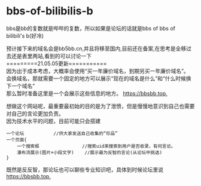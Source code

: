 # bbs-of-bilibilis-b
bbs是bb的复数就是哔哔的复数，所以如果是论坛的话就是bbs of bbs of bilibili's b(好冷)

预计接下来的域名会是bb5bb.cn,并且将移至国内,目前还在备案,在思考是全移过去还是表里两站,看到的可以讨论一下  
=========21.05.05更新===========  
因为出于成本考虑，大概率会使用“买一年廉价域名，到期另买一年廉价域名”。  
会换域名，那就需要一个固定的地方可以展示“现在的域名是什么”和“什么时候换下一个域名”  
那么暂时准备这里是一个会展示这些信息的地方。
<https://bbsbb.top.>
        
想做这个网站呢，最重要最初始的目的是为了泄愤，但是慢慢地意识到自己也需要对自己的言论更加负责。  
因为技术水平的问题，目前可能只会搭建  
```key
一个论坛           //供大家发送自己收集的“珍品”  
一个页面{  
    一个搜索框                //搜索uid来搜索到用户是否收录，有何言论。  
    瀑布流展示(图片+小段文字)    //展示最为反智的言论(从论坛中挑选)
}
```
        
既然是反反智，那论坛也可以聊些专业知识吧，具体到时候论坛里说
<https://bbsbb.top.>
